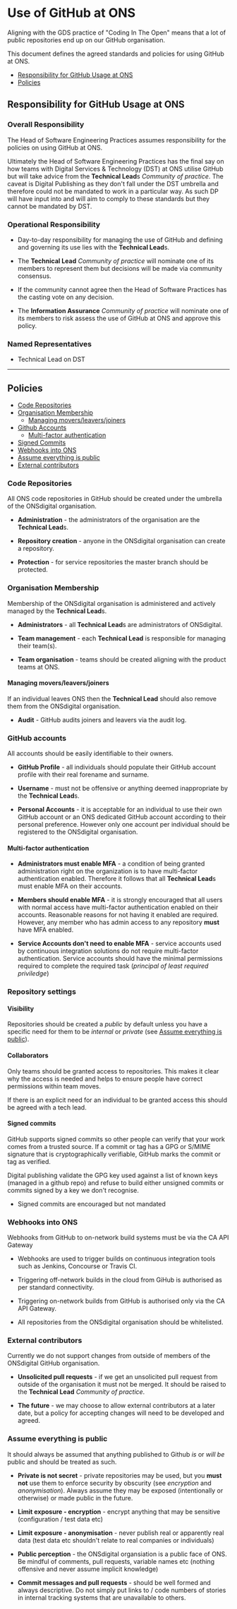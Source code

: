 
# Use of GitHub at ONS

Aligning with the GDS practice of "Coding In The Open" means that a lot of public repositories end up on our GitHub organisation.

This document defines the agreed standards and policies for using GitHub at ONS.

- [Responsibility for GitHub Usage at ONS](#responsibility-for-github-usage-at-ons)
- [Policies](#policies)

## Responsibility for GitHub Usage at ONS

### Overall Responsibility

The Head of Software Engineering Practices assumes responsibility for the policies on using GitHub at ONS.

Ultimately the Head of Software Engineering Practices has the final say on how teams with Digital Services & Technology (DST) at ONS utilise GitHub but will take advice from the **Technical Lead**s _Community of practice_. The caveat is Digital Publishing as they don't fall under the DST umbrella and therefore could not be mandated to work in a particular way. As such DP will have input into and will aim to comply to these standards but they cannot be mandated by DST.

### Operational Responsibility

- Day-to-day responsibility for managing the use of GitHub and defining and governing its use lies with the **Technical Lead**s.

- The **Technical Lead** _Community of practice_ will nominate one of its members to represent them but decisions will be made via community consensus.

- If the community cannot agree then the Head of Software Practices has the casting vote on any decision.

- The **Information Assurance** _Community of practice_ will nominate one of its members to risk assess the use of GitHub at ONS and approve this policy.

### Named Representatives

- Technical Lead on DST

---

## Policies

- [Code Repositories](#code-repositories)
- [Organisation Membership](#organisation-membership)
  - [Managing movers/leavers/joiners](#managing-moversleaversjoiners)
- [Github Accounts](#github-accounts)
  - [Multi-factor authentication](#multi-factor-authentication)
- [Signed Commits](#signed-commits)
- [Webhooks into ONS](#webhooks-into-ons)
- [Assume everything is public](#assume-everything-is-public)
- [External contributors](#external-contributors)

### Code Repositories

All ONS code repositories in GitHub should be created under the umbrella of the ONSdigital organisation.

- **Administration** - the administrators of the organisation are the **Technical Lead**s.

- **Repository creation** - anyone in the ONSdigital organisation can create a repository.

- **Protection** - for service repositories the master branch should be protected.

### Organisation Membership

Membership of the ONSdigital organisation is administered and actively managed by the **Technical Lead**s.

- **Administrators** - all **Technical Lead**s are administrators of ONSdigital.

- **Team management** - each **Technical Lead** is responsible for managing their team(s).

- **Team organisation** - teams should be created aligning with the product teams at ONS.

#### Managing movers/leavers/joiners

If an individual leaves ONS then the **Technical Lead** should also remove them from the ONSdigital organisation.

- **Audit** - GitHub audits joiners and leavers via the audit log.

### GitHub accounts

All accounts should be easily identifiable to their owners.

- **GitHub Profile** - all individuals should populate their GitHub account profile with their real forename and surname.

- **Username** - must not be offensive or anything deemed inappropriate by the **Technical Lead**s.

- **Personal Accounts** - it is acceptable for an individual to use their own GitHub account or an ONS dedicated GitHub account according to their personal preference. However only one account per individual should be registered to the ONSdigital organisation.

#### Multi-factor authentication

- **Administrators must enable MFA** - a condition of being granted administration right on the organization is to have multi-factor authentication enabled. Therefore it follows that all **Technical Lead**s must enable MFA on their accounts.

- **Members should enable MFA** -  it is strongly encouraged that all users with normal access have multi-factor authentication enabled on their accounts. Reasonable reasons for not having it enabled are required. However, any member who has admin access to any repository **must** have MFA enabled.

- **Service Accounts don't need to enable MFA** - service accounts used by continuous integration solutions do not require multi-factor authentication. Service accounts should have the minimal permissions required to complete the required task (_principal of least required priviledge_)


### Repository settings

#### Visibility

Repositories should be created a _public_ by default unless you have a specific need for them to be _internal_ or _private_ (see [Assume everything is public](#assume-everything-is-public)).

#### Collaborators

Only teams should be granted access to repositories. This makes it clear why the access is needed and helps to ensure people have correct permissions within team moves.

If there is an explicit need for an individual to be granted access this should be agreed with a tech lead.

#### Signed commits

GitHub supports signed commits so other people can verify that your work comes from a trusted source. If a commit or tag has a GPG or S/MIME signature that is cryptographically verifiable, GitHub marks the commit or tag as verified.

Digital publishing validate the GPG key used against a list of known keys (managed in a github repo) and refuse to build either unsigned commits or commits signed by a key we don't recognise.

- Signed commits are encouraged but not mandated

### Webhooks into ONS

Webhooks from GitHub to on-network build systems must be via the CA API Gateway

- Webhooks are used to trigger builds on continuous integration tools such as Jenkins, Concourse or Travis CI.

- Triggering off-network builds in the cloud from GiHub is authorised as per standard connectivity.

- Triggering on-network builds from GitHub is authorised only via the CA API Gateway.

- All repositories from the ONSdigital organisation should be whitelisted.

### External contributors

Currently we do not support changes from outside of members of the ONSdigital GitHub organisation.

- **Unsolicited pull requests** - if we get an unsolicited pull request from outside of the organisation it must not be merged. It should be raised to the **Technical Lead** _Community of practice_.

- **The future** - we may choose to allow external contributors at a later date, but a policy for accepting changes will need to be developed and agreed.

### Assume everything is public

It should always be assumed that anything published to Github _is_ or _will be_ public and should be treated as such.

- **Private is not secret** - private repositories may be used, but you **must not** use them to enforce security by obscurity (see _encryption_ and _anonymisation_). Always assume they may be exposed (intentionally or otherwise) or made public in the future.

- **Limit exposure - encryption** - encrypt anything that may be sensitive (configuration / test data etc)

- **Limit exposure - anonymisation** - never publish real or apparently real data (test data etc shouldn't relate to real companies or individuals)

- **Public perception** - the ONSdigital organsiation is a public face of ONS. Be mindful of comments, pull requests, variable names etc (nothing offensive and never assume implicit knowledge)

- **Commit messages and pull requests** - should be well formed and always descriptive. Do not simply put links to / code numbers of stories in internal tracking systems that are unavailable to others.
